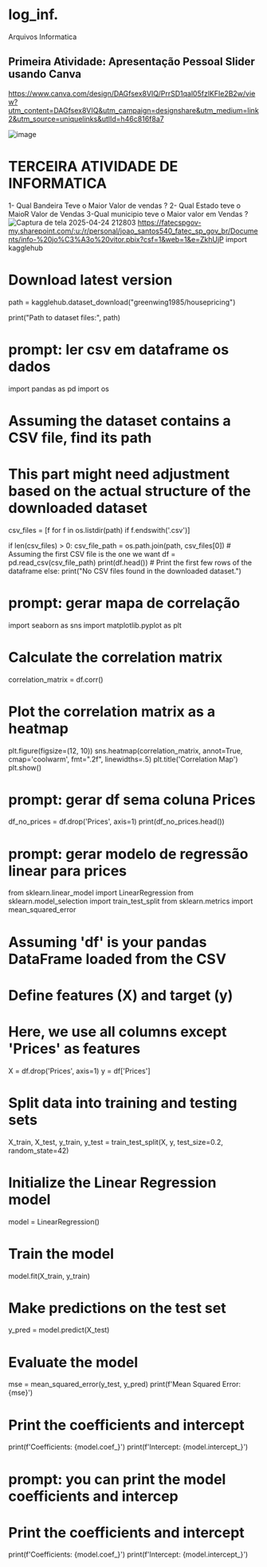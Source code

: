 # log_inf.
Arquivos Informatica

## Primeira Atividade: Apresentação Pessoal Slider usando  Canva 
https://www.canva.com/design/DAGfsex8VIQ/PrrSD1qal05fzlKFIe2B2w/view?utm_content=DAGfsex8VIQ&utm_campaign=designshare&utm_medium=link2&utm_source=uniquelinks&utlId=h46c816f8a7

![image](https://github.com/user-attachments/assets/e5dd2271-81dd-4d2c-a07e-93d50b9f7337)
# TERCEIRA ATIVIDADE DE INFORMATICA
1- Qual Bandeira Teve o Maior Valor de vendas ?
2- Qual Estado teve o MaioR Valor de Vendas 
3-Qual municipio teve o Maior valor em Vendas ?
![Captura de tela 2025-04-24 212803](https://github.com/user-attachments/assets/6129ef53-4022-42a9-814c-8d361e05e087)
https://fatecspgov-my.sharepoint.com/:u:/r/personal/joao_santos540_fatec_sp_gov_br/Documents/info-%20jo%C3%A3o%20vitor.pbix?csf=1&web=1&e=ZkhUjP
import kagglehub

# Download latest version
path = kagglehub.dataset_download("greenwing1985/housepricing")

print("Path to dataset files:", path)

# prompt: ler csv em dataframe os dados

import pandas as pd
import os

# Assuming the dataset contains a CSV file, find its path
# This part might need adjustment based on the actual structure of the downloaded dataset
csv_files = [f for f in os.listdir(path) if f.endswith('.csv')]

if len(csv_files) > 0:
  csv_file_path = os.path.join(path, csv_files[0]) # Assuming the first CSV file is the one we want
  df = pd.read_csv(csv_file_path)
  print(df.head()) # Print the first few rows of the dataframe
else:
  print("No CSV files found in the downloaded dataset.")


# prompt: gerar mapa de correlação

import seaborn as sns
import matplotlib.pyplot as plt

# Calculate the correlation matrix
correlation_matrix = df.corr()

# Plot the correlation matrix as a heatmap
plt.figure(figsize=(12, 10))
sns.heatmap(correlation_matrix, annot=True, cmap='coolwarm', fmt=".2f", linewidths=.5)
plt.title('Correlation Map')
plt.show()

# prompt: gerar df sema coluna Prices

df_no_prices = df.drop('Prices', axis=1)
print(df_no_prices.head())

# prompt: gerar modelo de regressão linear  para prices

from sklearn.linear_model import LinearRegression
from sklearn.model_selection import train_test_split
from sklearn.metrics import mean_squared_error

# Assuming 'df' is your pandas DataFrame loaded from the CSV

# Define features (X) and target (y)
# Here, we use all columns except 'Prices' as features
X = df.drop('Prices', axis=1)
y = df['Prices']

# Split data into training and testing sets
X_train, X_test, y_train, y_test = train_test_split(X, y, test_size=0.2, random_state=42)

# Initialize the Linear Regression model
model = LinearRegression()

# Train the model
model.fit(X_train, y_train)

# Make predictions on the test set
y_pred = model.predict(X_test)

# Evaluate the model
mse = mean_squared_error(y_test, y_pred)
print(f'Mean Squared Error: {mse}')

# Print the coefficients and intercept
print(f'Coefficients: {model.coef_}')
print(f'Intercept: {model.intercept_}')

# prompt: you can print the model coefficients and intercep

# Print the coefficients and intercept
print(f'Coefficients: {model.coef_}')
print(f'Intercept: {model.intercept_}')

